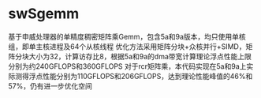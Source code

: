 # swSgemm
 基于申威处理器的单精度稠密矩阵乘Gemm，包含5a和9a版本，均只使用单核组，即单主核进程及64个从核线程
 优化方法采用矩阵分块+众核并行+SIMD，矩阵分块大小为32，计算访存比8，根据5a和9a的dma带宽计算理论浮点性能上限分别为约240GFLOPS和360GFLOPS
 对于rcr矩阵乘，本代码实现在5a和9a上实际测得浮点性能分别为110GFLOPS和206GFLOPS，达到理论性能峰值的46%和57%，仍有进一步优化空间
